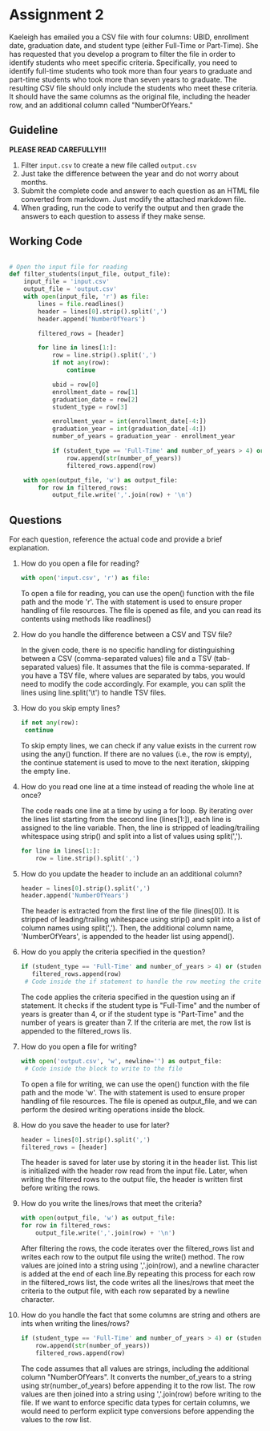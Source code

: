 # Assignment 2

Kaeleigh has emailed you a CSV file with four columns: UBID, enrollment date, graduation date, and student type (either Full-Time or Part-Time). She has requested that you develop a program to filter the file in order to identify students who meet specific criteria. Specifically, you need to identify full-time students who took more than four years to graduate and part-time students who took more than seven years to graduate. The resulting CSV file should only include the students who meet these criteria. It should have the same columns as the original file, including the header row, and an additional column called "NumberOfYears." 


## Guideline
**PLEASE READ CAREFULLY!!!**
1. Filter `input.csv` to create a new file called `output.csv`
2. Just take the difference between the year and do not worry about months. 
3. Submit the complete code and answer to each question as an HTML file converted from markdown. Just modify the attached markdown file.
4. When grading, run the code to verify the output and then grade the answers to each question to assess if they make sense. 


## Working Code

```python

# Open the input file for reading
def filter_students(input_file, output_file):
    input_file = 'input.csv'
    output_file = 'output.csv'
    with open(input_file, 'r') as file:
        lines = file.readlines()
        header = lines[0].strip().split(',')
        header.append('NumberOfYears')

        filtered_rows = [header]

        for line in lines[1:]:
            row = line.strip().split(',')
            if not any(row):
                continue

            ubid = row[0]
            enrollment_date = row[1]
            graduation_date = row[2]
            student_type = row[3]

            enrollment_year = int(enrollment_date[-4:])
            graduation_year = int(graduation_date[-4:])
            number_of_years = graduation_year - enrollment_year

            if (student_type == 'Full-Time' and number_of_years > 4) or (student_type == 'Part-Time' and number_of_years > 7):
                row.append(str(number_of_years))
                filtered_rows.append(row)

    with open(output_file, 'w') as output_file:
        for row in filtered_rows:
            output_file.write(','.join(row) + '\n')


```


## Questions
For each question, reference the actual code and provide a brief explanation. 


1. How do you open a file for reading?
   ```python
   with open('input.csv', 'r') as file:
   ```
   To open a file for reading, you can use the open() function with the file path and the mode 'r'. The with statement is used to ensure proper handling of file resources. The file is opened as file, and you can read its contents using methods like readlines()

2. How do you handle the difference between a CSV and TSV file?
    
    In the given code, there is no specific handling for distinguishing between a CSV (comma-separated values) file and a TSV (tab-separated values) file. It assumes that the file is comma-separated. If you have a TSV file, where values are separated by tabs, you would need to modify the code accordingly. For example, you can split the lines using line.split('\t') to handle TSV files.

3. How do you skip empty lines?
   ```python
   if not any(row):
    continue
   ```
   To skip empty lines, we can check if any value exists in the current row using the any() function. If there are no values (i.e., the row is empty), the continue statement is used to move to the next iteration, skipping the empty line.

4. How do you read one line at a time instead of reading the whole line at once?
   
   The code reads one line at a time by using a for loop. By iterating over the lines list starting from the second line (lines[1:]), each line is assigned to the line variable. Then, the line is stripped of leading/trailing whitespace using strip() and split into a list of values using split(',').
   ```python
   for line in lines[1:]:
       row = line.strip().split(',')
   ```
   
5. How do you update the header to include an an additional column?
   ```python
   header = lines[0].strip().split(',')
   header.append('NumberOfYears')
   ```
   The header is extracted from the first line of the file (lines[0]). It is stripped of leading/trailing whitespace using strip() and split into a list of column names using split(','). Then, the additional column name, 'NumberOfYears', is appended to the header list using append().

6. How do you apply the criteria specified in the question?
   ```python
   if (student_type == 'Full-Time' and number_of_years > 4) or (student_type == 'Part-Time' and number_of_years > 7):
      filtered_rows.append(row)
    # Code inside the if statement to handle the row meeting the criteria
   ```
   The code applies the criteria specified in the question using an if statement. It checks if the student type is "Full-Time" and the number of years is greater than 4, or if the student type is "Part-Time" and the number of years is greater than 7. If the criteria are met, the row list is appended to the filtered_rows lis.

7. How do you open a file for writing?
   ```python
   with open('output.csv', 'w', newline='') as output_file:
    # Code inside the block to write to the file
   ```
   To open a file for writing, we can use the open() function with the file path and the mode 'w'. The with statement is used to ensure proper handling of file resources. The file is opened as output_file, and we can perform the desired writing operations inside the block.

8.  How do you save the header to use for later?
    ```python
    header = lines[0].strip().split(',')
    filtered_rows = [header]
    ```
    
    The header is saved for later use by storing it in the header list. This list is initialized with the header row read from the input file. Later, when writing the filtered rows to the output file, the header is written first before writing the rows.

    
9.  How do you write the lines/rows that meet the criteria? 
    ```python
    with open(output_file, 'w') as output_file:
    for row in filtered_rows:
        output_file.write(','.join(row) + '\n')
    ```
    
    After filtering the rows, the code iterates over the filtered_rows list and writes each row to the output file using the write() method. The row values are joined into a string using ','.join(row), and a newline character is added at the end of each line.By repeating this process for each row in the filtered_rows list, the code writes all the lines/rows that meet the criteria to the output file, with each row separated by a newline character.

10. How do you handle the fact that some columns are string and others are ints when writing the lines/rows?
    ```python
    if (student_type == 'Full-Time' and number_of_years > 4) or (student_type == 'Part-Time' and number_of_years > 7):
        row.append(str(number_of_years))
        filtered_rows.append(row)
    ```
    
    The code assumes that all values are strings, including the additional column "NumberOfYears". It converts the number_of_years to a string using str(number_of_years) before appending it to the row list. The row values are then joined into a string using ','.join(row) before writing to the file. If we want to enforce specific data types for certain columns, we would need to perform explicit type conversions before appending the values to the row list.
  


